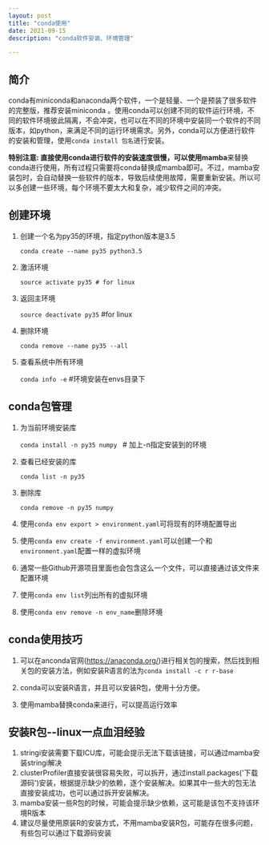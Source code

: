 ```yaml
---
layout: post
title: "conda使用"
date: 2021-09-15 
description: "conda软件安装、环境管理"

---
```


## 简介

conda有miniconda和anaconda两个软件，一个是轻量、一个是预装了很多软件的完整版，推荐安装miniconda 。使用conda可以创建不同的软件运行环境，不同的软件环境彼此隔离，不会冲突，也可以在不同的环境中安装同一个软件的不同版本，如python，来满足不同的运行环境需求。另外，conda可以方便进行软件的安装和管理，使用`conda install 包名`进行安装。

**特别注意: **直接使用conda进行软件的安装速度很慢，可以使用**mamba**来替换conda进行使用，所有过程只需要将conda替换成mamba即可。不过，mamba安装包时，会自动替换一些软件的版本，导致后续使用故障，需要重新安装。所以可以多创建一些环境，每个环境不要太大和复杂，减少软件之间的冲突。

## 创建环境

1. 创建一个名为py35的环境，指定python版本是3.5

   `conda create --name py35 python3.5`

2. 激活环境

   `source activate py35 # for linux`

3. 返回主环境

   `source deactivate py35` #for linux

4. 删除环境

   `conda remove --name py35 --all`

5. 查看系统中所有环境

   `conda info -e` #环境安装在envs目录下

## conda包管理

1. 为当前环境安装库

   `conda install -n py35 numpy ` # 加上-n指定安装到的环境

2. 查看已经安装的库

   `conda list -n py35`

3. 删除库

   `conda remove -n py35 numpy`

4. 使用`conda env export > environment.yaml`可将现有的环境配置导出

5. 使用`conda env create -f environment.yaml`可以创建一个和`environment.yaml`配置一样的虚拟环境

6. 通常一些Github开源项目里面也会包含这么一个文件，可以直接通过该文件来配置环境

7. 使用`conda env list`列出所有的虚拟环境

8. 使用`conda env remove -n env_name`删除环境

## conda使用技巧

1. 可以在anconda官网(https://anaconda.org/)进行相关包的搜索，然后找到相关包的安装方法，例如安装R语言的法为`conda install -c r r-base`

2. conda可以安装R语言，并且可以安装R包，使用十分方便。
3. 使用mamba替换conda来进行，可以提高运行效率

## 安装R包--linux一点血泪经验

1. stringi安装需要下载ICU库，可能会提示无法下载该链接，可以通过mamba安装stringi解决
2. clusterProfiler直接安装很容易失败，可以拆开，通过install.packages('下载源码')安装，根据提示缺少的依赖，逐个安装解决。如果其中一些大的包无法直接安装成功，也可以通过拆开安装解决。
3. mamba安装一些R包的时候，可能会提示缺少依赖，这可能是该包不支持该环境R版本
4. 建议尽量使用原装R的安装方式，不用mamba安装R包，可能存在很多问题，有些包可以通过下载源码安装